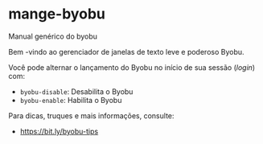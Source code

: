 # mange-byobu

Manual genérico do byobu

Bem -vindo ao gerenciador de janelas de texto leve e poderoso Byobu.

Você pode alternar o lançamento do Byobu no início de sua sessão (*login*) com:
- `byobu-disable`: Desabilita o Byobu
- `byobu-enable`: Habilita o Byobu

Para dicas, truques e mais informações, consulte:
- <https://bit.ly/byobu-tips>